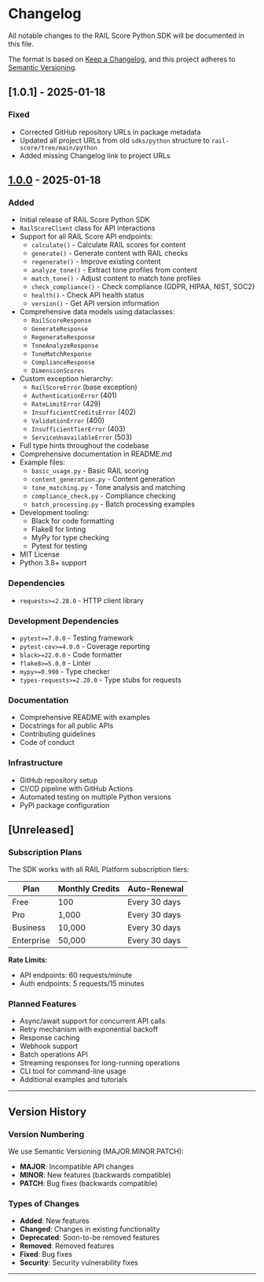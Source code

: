 # Changelog

All notable changes to the RAIL Score Python SDK will be documented in this file.

The format is based on [Keep a Changelog](https://keepachangelog.com/en/1.0.0/),
and this project adheres to [Semantic Versioning](https://semver.org/spec/v2.0.0.html).

## [1.0.1] - 2025-01-18

### Fixed
- Corrected GitHub repository URLs in package metadata
- Updated all project URLs from old `sdks/python` structure to `rail-score/tree/main/python`
- Added missing Changelog link to project URLs

## [1.0.0] - 2025-01-18

### Added
- Initial release of RAIL Score Python SDK
- `RailScoreClient` class for API interactions
- Support for all RAIL Score API endpoints:
  - `calculate()` - Calculate RAIL scores for content
  - `generate()` - Generate content with RAIL checks
  - `regenerate()` - Improve existing content
  - `analyze_tone()` - Extract tone profiles from content
  - `match_tone()` - Adjust content to match tone profiles
  - `check_compliance()` - Check compliance (GDPR, HIPAA, NIST, SOC2)
  - `health()` - Check API health status
  - `version()` - Get API version information
- Comprehensive data models using dataclasses:
  - `RailScoreResponse`
  - `GenerateResponse`
  - `RegenerateResponse`
  - `ToneAnalyzeResponse`
  - `ToneMatchResponse`
  - `ComplianceResponse`
  - `DimensionScores`
- Custom exception hierarchy:
  - `RailScoreError` (base exception)
  - `AuthenticationError` (401)
  - `RateLimitError` (429)
  - `InsufficientCreditsError` (402)
  - `ValidationError` (400)
  - `InsufficientTierError` (403)
  - `ServiceUnavailableError` (503)
- Full type hints throughout the codebase
- Comprehensive documentation in README.md
- Example files:
  - `basic_usage.py` - Basic RAIL scoring
  - `content_generation.py` - Content generation
  - `tone_matching.py` - Tone analysis and matching
  - `compliance_check.py` - Compliance checking
  - `batch_processing.py` - Batch processing examples
- Development tooling:
  - Black for code formatting
  - Flake8 for linting
  - MyPy for type checking
  - Pytest for testing
- MIT License
- Python 3.8+ support

### Dependencies
- `requests>=2.28.0` - HTTP client library

### Development Dependencies
- `pytest>=7.0.0` - Testing framework
- `pytest-cov>=4.0.0` - Coverage reporting
- `black>=22.0.0` - Code formatter
- `flake8>=5.0.0` - Linter
- `mypy>=0.990` - Type checker
- `types-requests>=2.28.0` - Type stubs for requests

### Documentation
- Comprehensive README with examples
- Docstrings for all public APIs
- Contributing guidelines
- Code of conduct

### Infrastructure
- GitHub repository setup
- CI/CD pipeline with GitHub Actions
- Automated testing on multiple Python versions
- PyPI package configuration

## [Unreleased]

### Subscription Plans

The SDK works with all RAIL Platform subscription tiers:

| Plan | Monthly Credits | Auto-Renewal |
|------|-----------------|--------------|
| Free | 100 | Every 30 days |
| Pro | 1,000 | Every 30 days |
| Business | 10,000 | Every 30 days |
| Enterprise | 50,000 | Every 30 days |

**Rate Limits:**
- API endpoints: 60 requests/minute
- Auth endpoints: 5 requests/15 minutes

### Planned Features
- Async/await support for concurrent API calls
- Retry mechanism with exponential backoff
- Response caching
- Webhook support
- Batch operations API
- Streaming responses for long-running operations
- CLI tool for command-line usage
- Additional examples and tutorials

---

## Version History

### Version Numbering

We use Semantic Versioning (MAJOR.MINOR.PATCH):
- **MAJOR**: Incompatible API changes
- **MINOR**: New features (backwards compatible)
- **PATCH**: Bug fixes (backwards compatible)

### Types of Changes

- **Added**: New features
- **Changed**: Changes in existing functionality
- **Deprecated**: Soon-to-be removed features
- **Removed**: Removed features
- **Fixed**: Bug fixes
- **Security**: Security vulnerability fixes

---

[1.0.0]: https://github.com/RAILethicsHub/sdks/python/releases/tag/v1.0.0
